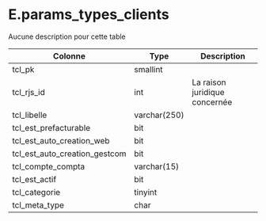 # E.params_types_clients

Aucune description pour cette table

Colonne|Type|Description
---|---|---
tcl_pk|smallint|
tcl_rjs_id|int|La raison juridique concernée 
tcl_libelle|varchar(250)|
tcl_est_prefacturable|bit|
tcl_est_auto_creation_web|bit|
tcl_est_auto_creation_gestcom|bit|
tcl_compte_compta|varchar(15)|
tcl_est_actif|bit|
tcl_categorie|tinyint|
tcl_meta_type|char|
